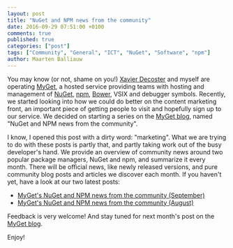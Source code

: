 ```yaml
---
layout: post
title: "NuGet and NPM news from the community"
date: 2016-09-29 07:51:00 +0100
comments: true
published: true
categories: ["post"]
tags: ["Community", "General", "ICT", "NuGet", "Software", "npm"]
author: Maarten Balliauw
---
```


You may know (or not, shame on you!) [Xavier Decoster](http://www.xavierdecoster.com) and myself are operating [MyGet](https://www.myget.org), a hosted service providing teams with hosting and management of [NuGet](https://www.nuget.org), [npm](https://www.npmjs.org), [Bower](https://bower.io/), VSIX and debugger symbols. Recently, we started looking into how we could do better on the content marketing front, an important piece of getting people to visit and hopefully sign up to our service. We decided on starting a series on the [MyGet blog](http://blog.myget.org), named "NuGet and NPM news from the community".

I know, I opened this post with a dirty word: "marketing". What we are trying to do with these posts is partly that, and partly taking work out of the busy developer's hand. We provide an overview of community news around two popular package managers, NuGet and npm, and summarize it every month. There will be official news, like newly released versions, and pure community blog posts and articles we discover each month. If you haven't yet, have a look at our two latest posts:

* [MyGet's NuGet and NPM news from the community (September)](http://blog.myget.org/post/2016/09/29/MyGet-NuGet-and-NPM-news-from-the-community-(September).aspx)
* [MyGet's NuGet and NPM news from the community (August)](http://blog.myget.org/post/2016/08/25/MyGets-NuGet-and-NPM-news-from-the-community.aspx)

Feedback is very welcome! And stay tuned for next month's post on the [MyGet blog](http://blog.myget.org).

Enjoy!